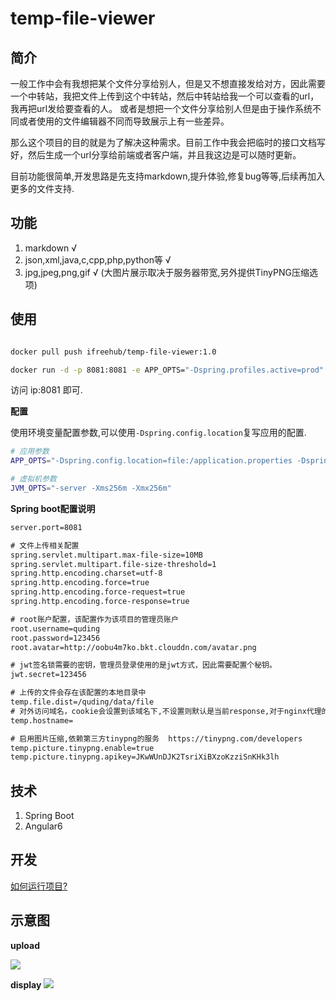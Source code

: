 # temp-file-viewer

## 简介

一般工作中会有我想把某个文件分享给别人，但是又不想直接发给对方，因此需要一个中转站，我把文件上传到这个中转站，然后中转站给我一个可以查看的url，我再把url发给要查看的人。
或者是想把一个文件分享给别人但是由于操作系统不同或者使用的文件编辑器不同而导致展示上有一些差异。

那么这个项目的目的就是为了解决这种需求。目前工作中我会把临时的接口文档写好，然后生成一个url分享给前端或者客户端，并且我这边是可以随时更新。

目前功能很简单,开发思路是先支持markdown,提升体验,修复bug等等,后续再加入更多的文件支持.

## 功能

1. markdown √
2. json,xml,java,c,cpp,php,python等 √
3. jpg,jpeg,png,gif √  (大图片展示取决于服务器带宽,另外提供TinyPNG压缩选项)

## 使用

```bash

docker pull push ifreehub/temp-file-viewer:1.0

docker run -d -p 8081:8081 -e APP_OPTS="-Dspring.profiles.active=prod" docker.io/ifreehub/temp-file-viewer:1.1

```

访问 ip:8081 即可.


**配置**

使用环境变量配置参数,可以使用`-Dspring.config.location`复写应用的配置.

```bash
# 应用参数
APP_OPTS="-Dspring.config.location=file:/application.properties -Dspring.profiles.active=prod"  

# 虚拟机参数
JVM_OPTS="-server -Xms256m -Xmx256m"
```

**Spring boot配置说明**

```txt
server.port=8081

# 文件上传相关配置
spring.servlet.multipart.max-file-size=10MB
spring.servlet.multipart.file-size-threshold=1
spring.http.encoding.charset=utf-8
spring.http.encoding.force=true
spring.http.encoding.force-request=true
spring.http.encoding.force-response=true

# root账户配置，该配置作为该项目的管理员账户
root.username=quding
root.password=123456
root.avatar=http://oobu4m7ko.bkt.clouddn.com/avatar.png

# jwt签名锁需要的密钥，管理员登录使用的是jwt方式，因此需要配置个秘钥。
jwt.secret=123456

# 上传的文件会存在该配置的本地目录中
temp.file.dist=/quding/data/file
# 对外访问域名，cookie会设置到该域名下,不设置则默认是当前response,对于nginx代理的可能会出问题
temp.hostname=

# 启用图片压缩,依赖第三方tinypng的服务  https://tinypng.com/developers
temp.picture.tinypng.enable=true
temp.picture.tinypng.apikey=JKwWUnDJK2TsriXiBXzoKzziSnKHk3lh

```

## 技术

1. Spring Boot
2. Angular6

## 开发

[如何运行项目?](doc/run.md)

## 示意图

**upload**

![](http://oobu4m7ko.bkt.clouddn.com/1529721579.png?imageMogr2/thumbnail/!100p)

**display**
![](http://oobu4m7ko.bkt.clouddn.com/1529721623.png?imageMogr2/thumbnail/!100p)



